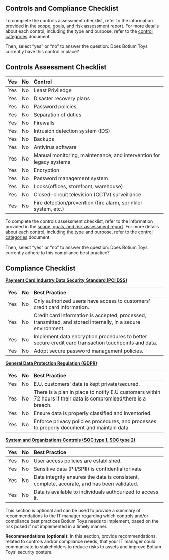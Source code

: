 ## Controls and Compliance Checklist

To complete the controls assessment checklist, refer to the information provided in the [scope, goals, and risk assessment report](https://github.com/Hugh-Kumbi/Cybersecurity-Portfolio/blob/main/I.%20Security%20Controls%20and%20Compliance%20Evaluation/1.2%20Botium%20Toys%3A%20Scope%2C%20Goals%2C%20and%20Risk%20Assessment%20Report.md). For more details about each control, including the type and purpose, refer to the [control categories](https://github.com/Hugh-Kumbi/Cybersecurity-Portfolio/blob/main/I.%20Security%20Controls%20and%20Compliance%20Evaluation/1.3%20Control%20Categories.md) document. 

Then, select “yes” or “no” to answer the question: Does Botium Toys currently have this control in place?

## Controls Assessment Checklist

| Yes | No | Control |
| :-: | :-: | :- |
| Yes | No | Least Priviledge | 
| Yes | No | Disaster recovery plans | 
| Yes | No | Password policies | 
| Yes | No | Separation of duties | 
| Yes | No | Firewalls | 
| Yes | No | Intrusion detection system (IDS) | 
| Yes | No | Backups | 
| Yes | No | Antivirus software | 
| Yes | No | Manual monitoring, maintenance, and intervention for legacy systems| 
| Yes | No | Encryption | 
| Yes | No | Password management system | 
| Yes | No | Locks(offices, storefront, warehouse) | 
| Yes | No | Closed-circuit television (CCTV) surveillance | 
| Yes | No | Fire detection/prevention (fire alarm, sprinkler system, etc.)| 

To complete the controls assessment checklist, refer to the information provided in the [scope, goals, and risk assessment report](https://github.com/Hugh-Kumbi/Cybersecurity-Portfolio/blob/main/I.%20Security%20Controls%20and%20Compliance%20Evaluation/1.2%20Botium%20Toys%3A%20Scope%2C%20Goals%2C%20and%20Risk%20Assessment%20Report.md). For more details about each control, including the type and purpose, refer to the [control categories](https://github.com/Hugh-Kumbi/Cybersecurity-Portfolio/blob/main/I.%20Security%20Controls%20and%20Compliance%20Evaluation/1.3%20Control%20Categories.md) document. 

Then, select “yes” or “no” to answer the question: Does Botium Toys currently adhere to this compliance best practice?

## Compliance Checklist

**<ins>Payment Card Industry Data Security Standard (PCI DSS)</ins>**

| Yes | No | Best Practice | 
| :-: | :-: | :- |
| Yes | No | Only authorized users have access to customers' credit card information. | 
| Yes | No | Credit card information is accepted, processed, transmitted, and stored internally, in a secure environment. | 
| Yes | No | Implement data encryption procedures to better secure credit card transaction touchpoints and data. | 
| Yes | No | Adopt secure password management policies. | 

**<ins>General Data Protection Regulation (GDPR)</ins>**
  
| Yes | No | Best Practice | 
| :-: | :-: | :- |
| Yes | No | E.U. customers' data is kept private/secured. | 
| Yes | No | There is a plan in place to notify E.U customers within 72 hours if their data is compromised/there is a breach.| 
| Yes | No | Ensure data is properly classified and inventoried. | 
| Yes | No | Enforce privacy policies procedures, and processes to properly document and maintain data.| 

**<ins>System and Organizations Controls (SOC type 1, SOC type 2)</ins>**

| Yes | No | Best Practice |
| :-: | :-: | :- |
| Yes | No | User access policies are established. | 
| Yes | No | Sensitive data (PII/SPII) is confidential/private | 
| Yes | No | Data integrity ensures the data is consistent, complete, accurate, and has been validated. | 
| Yes | No | Data is available to individuals authourized to access it. | 

This section is optional and can be used to provide a summary of recommendations to the IT manager regarding which controls and/or compliance best practices Botium Toys needs to implement, based on the risk posed if not implemented in a timely manner.

**Recommendations (optional):** In this section, provide recommendations, related to controls and/or compliance needs, that your IT manager could communicate to stakeholders to reduce risks to assets and improve Botium Toys’ security posture.
